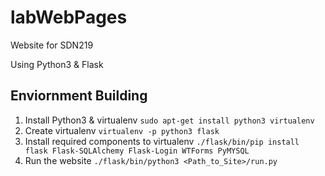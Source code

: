 # labWebPages
Website for SDN219

Using Python3 & Flask

## Enviornment Building

1. Install Python3 & virtualenv `sudo apt-get install python3 virtualenv`
2. Create virtualenv `virtualenv -p python3 flask`
3. Install required components to virtualenv `./flask/bin/pip install flask Flask-SQLAlchemy Flask-Login WTForms PyMYSQL`
4. Run the website `./flask/bin/python3 <Path_to_Site>/run.py`
